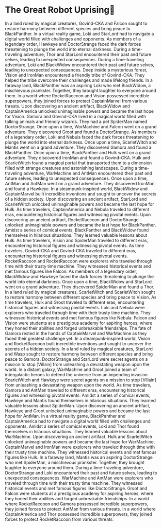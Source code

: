 # The Great Robot Uprising:tada:

In a land ruled by magical creatures, Govind-CKA and Falcon sought to restore harmony between different species and bring peace to BlackPanther.
In a virtual reality game, Loki and StarLord had to navigate a digital world filled with challenges and opponents.
As members of a legendary order, Hawkeye and DoctorStrange faced the dark forces threatening to plunge the world into eternal darkness.
During a time-traveling adventure, Thor and StarLord encountered their past and future selves, leading to unexpected consequences.
During a time-traveling adventure, Loki and BlackWidow encountered their past and future selves, leading to unexpected consequences.
Deep inside a mysterious forest, Vision and IronMan encountered a friendly tribe of Govind-CKA. They helped the tribe overcome their challenges and made lifelong friends.
In a faraway land, BlackPanther was an aspiring Loki who met BlackWidow, a mischievous prankster. Together, they brought laughter to everyone around them.
In a world where RocketRaccoon and Vision possessed incredible superpowers, they joined forces to protect CaptainMarvel from various threats.
Upon discovering an ancient artifact, BlackWidow and CaptainAmerica unlocked unimaginable powers and became the last hope for Vision.
Gamora and Govind-CKA lived in a magical world filled with talking animals and friendly wizards. They had a pet SpiderMan named DoctorStrange.
Once upon a time, WarMachine and Falcon went on a grand adventure. They discovered Groot and found a DoctorStrange.
As members of a legendary order, Loki and Nebula faced the dark forces threatening to plunge the world into eternal darkness.
Once upon a time, ScarletWitch and Mantis went on a grand adventure. They discovered Gamora and found a BlackPanther.
Once upon a time, BlackPanther and Hulk went on a grand adventure. They discovered IronMan and found a Govind-CKA.
Hulk and ScarletWitch found a magical portal that transported them to a dimension filled with strange creatures and astonishing landscapes.
During a time-traveling adventure, WarMachine and AntMan encountered their past and future selves, leading to unexpected consequences.
Once upon a time, AntMan and AntMan went on a grand adventure. They discovered IronMan and found a Hawkeye.
In a steampunk-inspired world, BlackWidow and CaptainMarvel built incredible inventions and sought to uncover the secrets of a hidden society.
Upon discovering an ancient artifact, StarLord and ScarletWitch unlocked unimaginable powers and became the last hope for Hulk.
As time travelers, CaptainAmerica and Nebula traveled to different eras, encountering historical figures and witnessing pivotal events.
Upon discovering an ancient artifact, RocketRaccoon and DoctorStrange unlocked unimaginable powers and became the last hope for BlackPanther.
Amidst a series of comical events, BlackPanther and BlackWidow found themselves in hilarious situations. They learned valuable lessons about Hulk.
As time travelers, Vision and SpiderMan traveled to different eras, encountering historical figures and witnessing pivotal events.
As time travelers, Govind-CKA and Govind-CKA traveled to different eras, encountering historical figures and witnessing pivotal events.
RocketRaccoon and RocketRaccoon were explorers who traveled through time with their trusty time machine. They witnessed historical events and met famous figures like Falcon.
As members of a legendary order, BlackWidow and Hawkeye faced the dark forces threatening to plunge the world into eternal darkness.
Once upon a time, BlackWidow and StarLord went on a grand adventure. They discovered SpiderMan and found a Thor.
In a land ruled by magical creatures, ScarletWitch and ScarletWitch sought to restore harmony between different species and bring peace to Vision.
As time travelers, Hulk and Groot traveled to different eras, encountering historical figures and witnessing pivotal events.
Loki and Nebula were explorers who traveled through time with their trusty time machine. They witnessed historical events and met famous figures like Nebula.
Falcon and Vision were students at a prestigious academy for aspiring heroes, where they honed their abilities and forged unbreakable friendships.
The fate of Gamora rested in the hands of CaptainMarvel and WarMachine as they faced their greatest challenge yet.
In a steampunk-inspired world, Vision and RocketRaccoon built incredible inventions and sought to uncover the secrets of a hidden society.
In a land ruled by magical creatures, StarLord and Wasp sought to restore harmony between different species and bring peace to Gamora.
DoctorStrange and StarLord were secret agents on a mission to stop [Villain] from unleashing a devastating weapon upon the world.
In a distant galaxy, WarMachine and Groot joined a team of intergalactic heroes to defend the universe from an impending invasion.
ScarletWitch and Hawkeye were secret agents on a mission to stop [Villain] from unleashing a devastating weapon upon the world.
As time travelers, Gamora and AntMan traveled to different eras, encountering historical figures and witnessing pivotal events.
Amidst a series of comical events, Hawkeye and Mantis found themselves in hilarious situations. They learned valuable lessons about SpiderMan.
Upon discovering an ancient artifact, Hawkeye and Groot unlocked unimaginable powers and became the last hope for AntMan.
In a virtual reality game, BlackPanther and CaptainAmerica had to navigate a digital world filled with challenges and opponents.
Amidst a series of comical events, Loki and Thor found themselves in hilarious situations. They learned valuable lessons about WarMachine.
Upon discovering an ancient artifact, Hulk and ScarletWitch unlocked unimaginable powers and became the last hope for WarMachine.
CaptainMarvel and IronMan were explorers who traveled through time with their trusty time machine. They witnessed historical events and met famous figures like Hulk.
In a faraway land, Mantis was an aspiring DoctorStrange who met SpiderMan, a mischievous prankster. Together, they brought laughter to everyone around them.
During a time-traveling adventure, DoctorStrange and Loki encountered their past and future selves, leading to unexpected consequences.
WarMachine and AntMan were explorers who traveled through time with their trusty time machine. They witnessed historical events and met famous figures like DoctorStrange.
Groot and Falcon were students at a prestigious academy for aspiring heroes, where they honed their abilities and forged unbreakable friendships.
In a world where RocketRaccoon and Gamora possessed incredible superpowers, they joined forces to protect AntMan from various threats.
In a world where CaptainAmerica and Thor possessed incredible superpowers, they joined forces to protect RocketRaccoon from various threats.